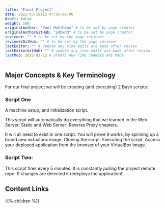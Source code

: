 ```yaml
---
title: "Final Project"
date: 2022-03-10T15:47:05-06:00
draft: false
weight: 160
originalAuthor: "Paul Matthews" # to be set by page creator
originalAuthorGitHub: "pdmxdd" # to be set by page creator
reviewer: "" # to be set by the page reviewer
reviewerGitHub: "" # to be set by the page reviewer
lastEditor: "" # update any time edits are made after review
lastEditorGitHub: "" # update any time edits are made after review
lastMod: 2022-03-22 # UPDATE ANY TIME CHANGES ARE MADE
---
```


## Major Concepts & Key Terminology

For our final project we will be creating (and executing) 2 Bash scripts:

### Script One

A machine setup, and initialization script.

This script will automatically do everything that we learned in the Web Server: Static and Web Server: Reverse Proxy chapters.

It will all need to exist in one script. You will prove it works, by spinning up a brand new virtualbox image. Cloning the script. Executing the script. Access your deployed application from the browser of your VirtualBox image.

### Script Two:

This script fires every 5 minutes. It is constantly *polling* the project remote repo. If changes are detected it redeploys the application!

## Content Links

{{% children %}}
